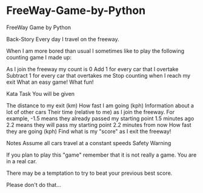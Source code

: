 # FreeWay-Game-by-Python
FreeWay Game by Python

Back-Story
Every day I travel on the freeway.

When I am more bored than usual I sometimes like to play the following counting game I made up:

As I join the freeway my count is 0
Add 1 for every car that I overtake
Subtract 1 for every car that overtakes me
Stop counting when I reach my exit
What an easy game! What fun!

Kata Task
You will be given

The distance to my exit (km)
How fast I am going (kph)
Information about a lot of other cars
Their time (relative to me) as I join the freeway. For example,
-1.5 means they already passed my starting point 1.5 minutes ago
2.2 means they will pass my starting point 2.2 minutes from now
How fast they are going (kph)
Find what is my "score" as I exit the freeway!

Notes
Assume all cars travel at a constant speeds
 Safety Warning 

If you plan to play this "game" remember that it is not really a game. You are in a real car.

There may be a temptation to try to beat your previous best score.

Please don't do that...
